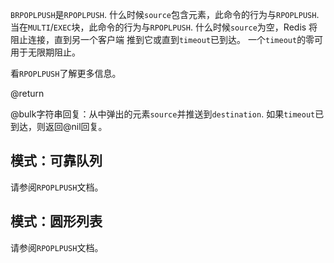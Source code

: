 `BRPOPLPUSH`是`RPOPLPUSH`.
什么时候`source`包含元素，此命令的行为与`RPOPLPUSH`.
当在`MULTI`/`EXEC`块，此命令的行为与`RPOPLPUSH`.
什么时候`source`为空，Redis 将阻止连接，直到另一个客户端
推到它或直到`timeout`已到达。
一个`timeout`的零可用于无限期阻止。

看`RPOPLPUSH`了解更多信息。

@return

@bulk字符串回复：从中弹出的元素`source`并推送到`destination`.
如果`timeout`已到达，则返回@nil回复。

## 模式：可靠队列

请参阅`RPOPLPUSH`文档。

## 模式：圆形列表

请参阅`RPOPLPUSH`文档。
